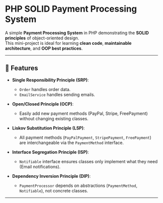 # PHP SOLID Payment Processing System

A simple **Payment Processing System** in PHP demonstrating the **SOLID principles** of object-oriented design.  
This mini-project is ideal for learning **clean code**, **maintainable architecture**, and **OOP best practices**.

---

## 🚀 Features

- **Single Responsibility Principle (SRP)**:  
  - `Order` handles order data.  
  - `EmailService` handles sending emails.  

- **Open/Closed Principle (OCP)**:  
  - Easily add new payment methods (PayPal, Stripe, FreePayment) without changing existing classes.  

- **Liskov Substitution Principle (LSP)**:  
  - All payment methods (`PayPalPayment`, `StripePayment`, `FreePayment`) are interchangeable via the `PaymentMethod` interface.  

- **Interface Segregation Principle (ISP)**:  
  - `Notifiable` interface ensures classes only implement what they need (Email notifications).  

- **Dependency Inversion Principle (DIP)**:  
  - `PaymentProcessor` depends on abstractions (`PaymentMethod`, `Notifiable`), not concrete classes.

---

